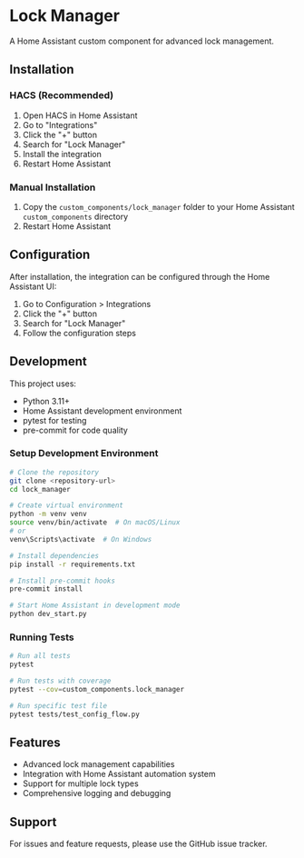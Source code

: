 # Lock Manager

A Home Assistant custom component for advanced lock management.

## Installation

### HACS (Recommended)

1. Open HACS in Home Assistant
2. Go to "Integrations"
3. Click the "+" button
4. Search for "Lock Manager"
5. Install the integration
6. Restart Home Assistant

### Manual Installation

1. Copy the `custom_components/lock_manager` folder to your Home Assistant `custom_components` directory
2. Restart Home Assistant

## Configuration

After installation, the integration can be configured through the Home Assistant UI:

1. Go to Configuration > Integrations
2. Click the "+" button
3. Search for "Lock Manager"
4. Follow the configuration steps

## Development

This project uses:
- Python 3.11+
- Home Assistant development environment
- pytest for testing
- pre-commit for code quality

### Setup Development Environment

```bash
# Clone the repository
git clone <repository-url>
cd lock_manager

# Create virtual environment
python -m venv venv
source venv/bin/activate  # On macOS/Linux
# or
venv\Scripts\activate  # On Windows

# Install dependencies
pip install -r requirements.txt

# Install pre-commit hooks
pre-commit install

# Start Home Assistant in development mode
python dev_start.py
```

### Running Tests

```bash
# Run all tests
pytest

# Run tests with coverage
pytest --cov=custom_components.lock_manager

# Run specific test file
pytest tests/test_config_flow.py
```

## Features

- Advanced lock management capabilities
- Integration with Home Assistant automation system
- Support for multiple lock types
- Comprehensive logging and debugging

## Support

For issues and feature requests, please use the GitHub issue tracker.